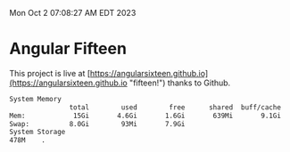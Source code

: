 Mon Oct  2 07:08:27 AM EDT 2023

# Angular Fifteen


This project is live at [https://angularsixteen.github.io](https://angularsixteen.github.io "fifteen!") thanks to Github.

```bash
System Memory
               total        used        free      shared  buff/cache   available
Mem:            15Gi       4.6Gi       1.6Gi       639Mi       9.1Gi       9.6Gi
Swap:          8.0Gi        93Mi       7.9Gi
System Storage
478M	.
